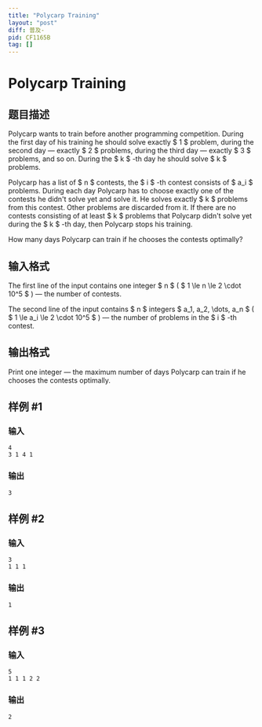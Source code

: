 ```yaml
---
title: "Polycarp Training"
layout: "post"
diff: 普及-
pid: CF1165B
tag: []
---
```


# Polycarp Training

## 题目描述

Polycarp wants to train before another programming competition. During the first day of his training he should solve exactly $ 1 $ problem, during the second day — exactly $ 2 $ problems, during the third day — exactly $ 3 $ problems, and so on. During the $ k $ -th day he should solve $ k $ problems.

Polycarp has a list of $ n $ contests, the $ i $ -th contest consists of $ a_i $ problems. During each day Polycarp has to choose exactly one of the contests he didn't solve yet and solve it. He solves exactly $ k $ problems from this contest. Other problems are discarded from it. If there are no contests consisting of at least $ k $ problems that Polycarp didn't solve yet during the $ k $ -th day, then Polycarp stops his training.

How many days Polycarp can train if he chooses the contests optimally?

## 输入格式

The first line of the input contains one integer $ n $ ( $ 1 \le n \le 2 \cdot 10^5 $ ) — the number of contests.

The second line of the input contains $ n $ integers $ a_1, a_2, \dots, a_n $ ( $ 1 \le a_i \le 2 \cdot 10^5 $ ) — the number of problems in the $ i $ -th contest.

## 输出格式

Print one integer — the maximum number of days Polycarp can train if he chooses the contests optimally.

## 样例 #1

### 输入

```
4
3 1 4 1

```

### 输出

```
3

```

## 样例 #2

### 输入

```
3
1 1 1

```

### 输出

```
1

```

## 样例 #3

### 输入

```
5
1 1 1 2 2

```

### 输出

```
2

```


